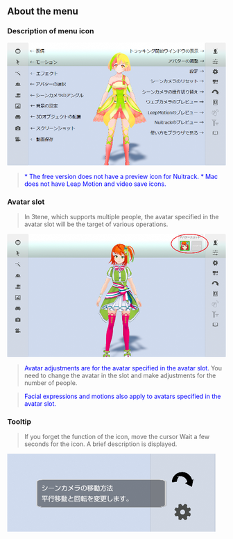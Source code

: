 ## About the menu

### Description of menu icon

![image](image/menu_detile.png "Left and right menu")

><font color="Blue">* The free version does not have a preview icon for Nuitrack.</font>
><font color="Blue">* Mac does not have Leap Motion and video save icons.</font>

### Avatar slot


> In 3tene, which supports multiple people, the avatar specified in the avatar slot
> will be the target of various operations.

![image](image/menu_avatar_slot.png "Avatar slot")


> <font color="Blue">Avatar adjustments are for the avatar specified in the avatar slot.</font>
> You need to change the avatar in the slot and make adjustments for the number of people.


> <font color="Blue">Facial expressions and motions also apply to avatars specified in the avatar slot.</font>


### Tooltip

>If you forget the function of the icon, move the cursor
>Wait a few seconds for the icon.
>A brief description is displayed.

![image](image/menu_tooltip.png "Tooltip")

